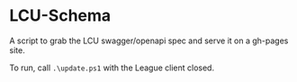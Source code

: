 # LCU-Schema

A script to grab the LCU swagger/openapi spec and serve it on a gh-pages site.

To run, call `.\update.ps1` with the League client closed.
